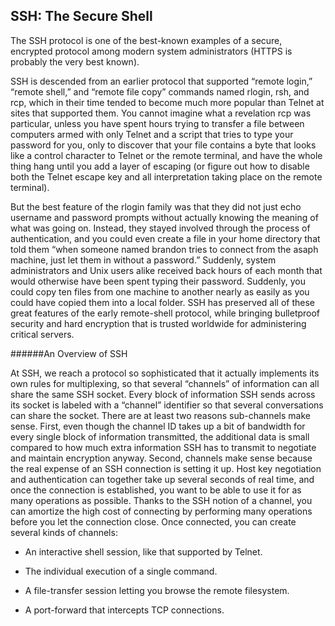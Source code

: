 ## SSH: The Secure Shell

The SSH protocol is one of the best-known examples of a secure, encrypted protocol among modern
system administrators (HTTPS is probably the very best known).

SSH is descended from an earlier protocol that supported “remote login,” “remote shell,” and
“remote file copy” commands named rlogin, rsh, and rcp, which in their time tended to become much
more popular than Telnet at sites that supported them. You cannot imagine what a revelation rcp was particular, unless you have spent hours trying to transfer a file between computers armed with only
Telnet and a script that tries to type your password for you, only to discover that your file contains a byte
that looks like a control character to Telnet or the remote terminal, and have the whole thing hang until
you add a layer of escaping (or figure out how to disable both the Telnet escape key and all
interpretation taking place on the remote terminal).

But the best feature of the rlogin family was that they did not just echo username and password
prompts without actually knowing the meaning of what was going on. Instead, they stayed involved
through the process of authentication, and you could even create a file in your home directory that told
them “when someone named brandon tries to connect from the asaph machine, just let them in without a
password.” Suddenly, system administrators and Unix users alike received back hours of each month
that would otherwise have been spent typing their password. Suddenly, you could copy ten files from
one machine to another nearly as easily as you could have copied them into a local folder.
SSH has preserved all of these great features of the early remote-shell protocol, while bringing
bulletproof security and hard encryption that is trusted worldwide for administering critical servers.

######An Overview of SSH

At SSH, we reach a protocol so sophisticated that it actually implements its
own rules for multiplexing, so that several “channels” of information can all share the same SSH socket.
Every block of information SSH sends across its socket is labeled with a “channel” identifier so that
several conversations can share the socket.
There are at least two reasons sub-channels make sense. First, even though the channel ID takes up
a bit of bandwidth for every single block of information transmitted, the additional data is small
compared to how much extra information SSH has to transmit to negotiate and maintain encryption
anyway. Second, channels make sense because the real expense of an SSH connection is setting it up.
Host key negotiation and authentication can together take up several seconds of real time, and once the
connection is established, you want to be able to use it for as many operations as possible. Thanks to the
SSH notion of a channel, you can amortize the high cost of connecting by performing many operations
before you let the connection close.
Once connected, you can create several kinds of channels:

- An interactive shell session, like that supported by Telnet.


- The individual execution of a single command.


- A file-transfer session letting you browse the remote filesystem.



- A port-forward that intercepts TCP connections.
